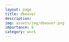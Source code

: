 ```yaml
---
layout: page
title: dbeaver
description:  
img: assets/img/dbeaver.png
importance: 6
category: work
---
```



